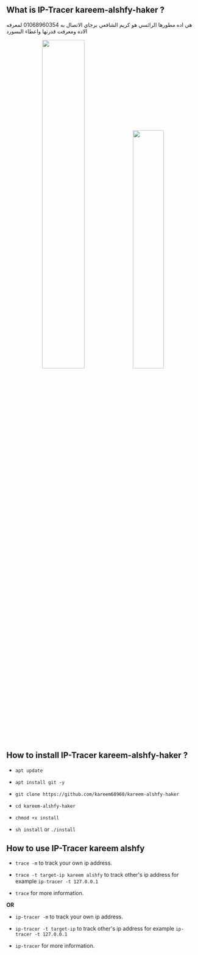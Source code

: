 ## What is IP-Tracer kareem-alshfy-haker ?
هي اده مطورها الرائسي هو كريم الشافعي برجاي الاتصال به 01068960354
لمعرفه الاده ومعرفت قدرتها واعطاء البسورد 
<p align="center">
<img width="47%" src="src/Screenshot_2018-08-06-15-32-17-1.png"/>
<img width="40%" src="src/Screenshot_2020-05-17-20-52-59-1.png"/>
</p>

## How to install IP-Tracer kareem-alshfy-haker ?

* `apt update`

* `apt install git -y`

* `git clone https://github.com/kareem68960/kareem-alshfy-haker`

* `cd kareem-alshfy-haker`

* `chmod +x install`

* `sh install` or `./install`


## How to use IP-Tracer kareem alshfy

* `trace -m` to track your own ip address.

* `trace -t target-ip kareem alshfy` to track other's ip address for example `ip-tracer -t 127.0.0.1`

* `trace` for more information.

**OR**

* `ip-tracer -m` to track your own ip address.

* `ip-tracer -t target-ip` to track other's ip address for example `ip-tracer -t 127.0.0.1`

* `ip-tracer` for more information.

